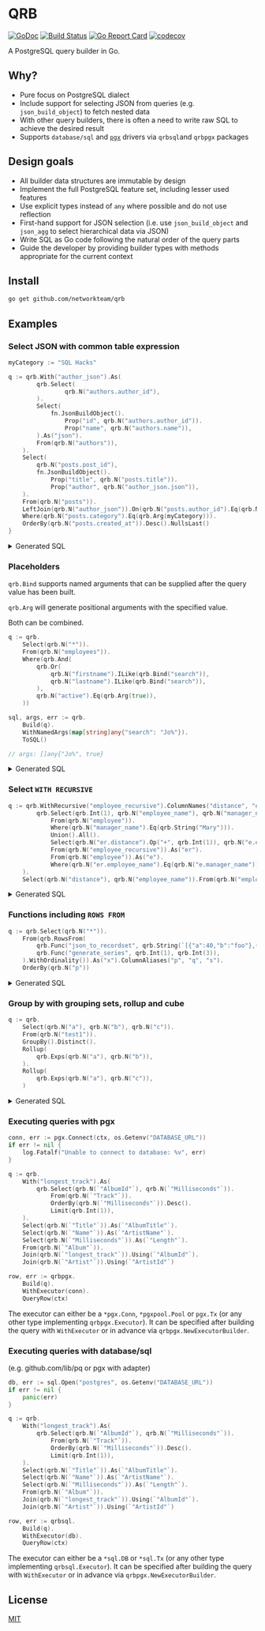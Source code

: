 # QRB

[![GoDoc](https://godoc.org/github.com/networkteam/qrb?status.svg)](https://godoc.org/github.com/networkteam/qrb)
[![Build Status](https://github.com/networkteam/qrb/workflows/Go/badge.svg)](https://github.com/networkteam/qrb/actions?workflow=run%20tests)
[![Go Report Card](https://goreportcard.com/badge/github.com/networkteam/qrb)](https://goreportcard.com/report/github.com/networkteam/qrb)
[![codecov](https://codecov.io/gh/networkteam/qrb/branch/main/graph/badge.svg?token=S8X8TMLQ9O)](https://codecov.io/gh/networkteam/qrb)

A PostgreSQL query builder in Go.

## Why?

* Pure focus on PostgreSQL dialect
* Include support for selecting JSON from queries (e.g. `json_build_object`) to fetch nested data
* With other query builders, there is often a need to write raw SQL to achieve the desired result
* Supports `database/sql` and [`pgx`](https://github.com/jackc/pgx) drivers via `qrbsql`and `qrbpgx` packages

## Design goals

* All builder data structures are immutable by design
* Implement the full PostgreSQL feature set, including lesser used features
* Use explicit types instead of `any` where possible and do not use reflection
* First-hand support for JSON selection (i.e. use `json_build_object` and `json_agg` to select hierarchical data via JSON)
* Write SQL as Go code following the natural order of the query parts
* Guide the developer by providing builder types with methods appropriate for the current context 

## Install

```bash
go get github.com/networkteam/qrb
```

## Examples

### Select JSON with common table expression

```go
myCategory := "SQL Hacks"

q := qrb.With("author_json").As(
        qrb.Select(
                qrb.N("authors.author_id"),
        ).
        Select(
            fn.JsonBuildObject().
                Prop("id", qrb.N("authors.author_id")).
                Prop("name", qrb.N("authors.name")),
        ).As("json").
        From(qrb.N("authors")),
    ).
    Select(
        qrb.N("posts.post_id"),
        fn.JsonBuildObject().
            Prop("title", qrb.N("posts.title")).
            Prop("author", qrb.N("author_json.json")),
    ).
    From(qrb.N("posts")).
    LeftJoin(qrb.N("author_json")).On(qrb.N("posts.author_id").Eq(qrb.N("author_json.author_id"))).
    Where(qrb.N("posts.category").Eq(qrb.Arg(myCategory))).
    OrderBy(qrb.N("posts.created_at")).Desc().NullsLast()
}
```

<details>
<summary>Generated SQL</summary>

```sql
WITH author_json AS (
    SELECT authors.author_id, json_build_object('id', authors.author_id, 'name', authors.name) AS json
    FROM authors
)
SELECT posts.post_id, json_build_object('title', posts.title, 'author', author_json.json)
FROM posts
    LEFT JOIN author_json ON posts.author_id = author_json.author_id
WHERE posts.category = $1
ORDER BY posts.created_at DESC NULLS LAST
```
</details>

### Placeholders

`qrb.Bind` supports named arguments that can be supplied after the query value has been built.

`qrb.Arg` will generate positional arguments with the specified value.

Both can be combined.

```go
q := qrb.
    Select(qrb.N("*")).
    From(qrb.N("employees")).
    Where(qrb.And(
        qrb.Or(
            qrb.N("firstname").ILike(qrb.Bind("search")),
            qrb.N("lastname").ILike(qrb.Bind("search")),
        ),
        qrb.N("active").Eq(qrb.Arg(true)),
    ))

sql, args, err := qrb.
    Build(q).
    WithNamedArgs(map[string]any{"search": "Jo%"}).
    ToSQL()

// args: []any{"Jo%", true}
```

<details>
<summary>Generated SQL</summary>

```sql
SELECT *
FROM employees
WHERE ((firstname ILIKE $1) OR (lastname ILIKE $1))
  AND (active = $2)
```
</details>

### Select `WITH RECURSIVE`

```go
q := qrb.WithRecursive("employee_recursive").ColumnNames("distance", "employee_name", "manager_name").As(
        qrb.Select(qrb.Int(1), qrb.N("employee_name"), qrb.N("manager_name")).
            From(qrb.N("employee")).
            Where(qrb.N("manager_name").Eq(qrb.String("Mary"))).
            Union().All().
            Select(qrb.N("er.distance").Op("+", qrb.Int(1)), qrb.N("e.employee_name"), qrb.N("e.manager_name")).
            From(qrb.N("employee_recursive")).As("er").
            From(qrb.N("employee")).As("e").
            Where(qrb.N("er.employee_name").Eq(qrb.N("e.manager_name"))),
    ).
    Select(qrb.N("distance"), qrb.N("employee_name")).From(qrb.N("employee_recursive"))
```

<details>
<summary>Generated SQL</summary>

```sql
WITH RECURSIVE employee_recursive (distance, employee_name, manager_name) AS (
    SELECT 1, employee_name, manager_name
    FROM employee
    WHERE manager_name = 'Mary'
    UNION ALL
    SELECT er.distance + 1, e.employee_name, e.manager_name
    FROM employee_recursive AS er, employee AS e
    WHERE er.employee_name = e.manager_name
)
SELECT distance, employee_name
FROM employee_recursive
```
</details>

### Functions including `ROWS FROM`

```go
q := qrb.Select(qrb.N("*")).
    From(qrb.RowsFrom(
        qrb.Func("json_to_recordset", qrb.String(`[{"a":40,"b":"foo"},{"a":"100","b":"bar"}]`)).ColumnDefinition("a", "INTEGER").ColumnDefinition("b", "TEXT"),
        qrb.Func("generate_series", qrb.Int(1), qrb.Int(3)),
    ).WithOrdinality()).As("x").ColumnAliases("p", "q", "s").
    OrderBy(qrb.N("p"))
```

<details>
<summary>Generated SQL</summary>

```sql
SELECT *
FROM ROWS FROM (
         json_to_recordset('[{"a":40,"b":"foo"},{"a":"100","b":"bar"}]') AS (a INTEGER, b TEXT),
         generate_series(1, 3)
         ) WITH ORDINALITY AS x (p, q, s)
ORDER BY
    p
```
</details>

### Group by with grouping sets, rollup and cube

```go
q := qrb.
    Select(qrb.N("a"), qrb.N("b"), qrb.N("c")).
    From(qrb.N("test1")).
    GroupBy().Distinct().
    Rollup(
        qrb.Exps(qrb.N("a"), qrb.N("b")),
    ).
    Rollup(
        qrb.Exps(qrb.N("a"), qrb.N("c")),
    )
```

<details>
<summary>Generated SQL</summary>

```sql
SELECT a, b, c
FROM test1
GROUP BY DISTINCT ROLLUP (a, b), ROLLUP (a, c)
```
</details>

### Executing queries with pgx

```go
conn, err := pgx.Connect(ctx, os.Getenv("DATABASE_URL"))
if err != nil {
    log.Fatalf("Unable to connect to database: %v", err)
}

q := qrb.
	With("longest_track").As(
        qrb.Select(qrb.N(`"AlbumId"`), qrb.N(`"Milliseconds"`)).
            From(qrb.N(`"Track"`)).
            OrderBy(qrb.N(`"Milliseconds"`)).Desc().
            Limit(qrb.Int(1)),
    ).
    Select(qrb.N(`"Title"`)).As(`"AlbumTitle"`).
    Select(qrb.N(`"Name"`)).As(`"ArtistName"`).
    Select(qrb.N(`"Milliseconds"`)).As(`"Length"`).
    From(qrb.N(`"Album"`)).
    Join(qrb.N(`"longest_track"`)).Using(`"AlbumId"`).
    Join(qrb.N(`"Artist"`)).Using(`"ArtistId"`)

row, err := qrbpgx.
    Build(q).
    WithExecutor(conn).
    QueryRow(ctx)
```

The executor can either be a `*pgx.Conn`, `*pgxpool.Pool` or `pgx.Tx` (or any other type implementing `qrbpgx.Executor`).
It can be specified after building the query with `WithExecutor` or in advance via `qrbpgx.NewExecutorBuilder`. 

### Executing queries with database/sql

(e.g. github.com/lib/pq or pgx with adapter)

```go
db, err := sql.Open("postgres", os.Getenv("DATABASE_URL"))
if err != nil {
    panic(err)
}

q := qrb.
	With("longest_track").As(
        qrb.Select(qrb.N(`"AlbumId"`), qrb.N(`"Milliseconds"`)).
            From(qrb.N(`"Track"`)).
            OrderBy(qrb.N(`"Milliseconds"`)).Desc().
            Limit(qrb.Int(1)),
    ).
    Select(qrb.N(`"Title"`)).As(`"AlbumTitle"`).
    Select(qrb.N(`"Name"`)).As(`"ArtistName"`).
    Select(qrb.N(`"Milliseconds"`)).As(`"Length"`).
    From(qrb.N(`"Album"`)).
    Join(qrb.N(`"longest_track"`)).Using(`"AlbumId"`).
    Join(qrb.N(`"Artist"`)).Using(`"ArtistId"`)

row, err := qrbsql.
    Build(q).
    WithExecutor(db).
    QueryRow(ctx)
```

The executor can either be a `*sql.DB` or `*sql.Tx` (or any other type implementing `qrbsql.Executor`).
It can be specified after building the query with `WithExecutor` or in advance via `qrbpgx.NewExecutorBuilder`.

## License

[MIT](./LICENSE)
